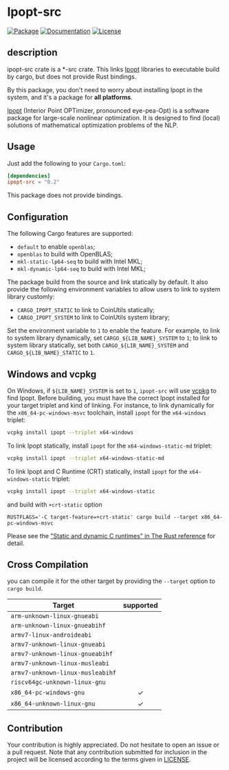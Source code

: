 # Ipopt-src

[![Package][package-img]][package-url] [![Documentation][documentation-img]][documentation-url] [![License][license-img]][license-url]

## description 

ipopt-src crate is a *-src crate. This links [Ipopt] libraries to executable build by cargo, but does not provide Rust bindings.

By this package, you don't need to worry about installing Ipopt in the system, and it's a package for **all platforms**.

[Ipopt] (Interior Point OPTimizer, pronounced eye-pea-Opt) is a software package for large-scale nonlinear optimization. It is designed to find (local) solutions of mathematical optimization problems of the NLP.

## Usage
Just add the following to your `Cargo.toml`:

```toml
[dependencies]
ipopt-src = "0.2"
```

This package does not provide bindings. 

## Configuration
The following Cargo features are supported:

* `default` to enable `openblas`;
* `openblas` to build with OpenBLAS;
* `mkl-static-lp64-seq` to build with Intel MKL;
* `mkl-dynamic-lp64-seq` to build with Intel MKL;


The package build from the source and link statically by default. It also provide the following environment variables to allow users to link to system library customly:

* `CARGO_IPOPT_STATIC` to link to CoinUtils statically;
* `CARGO_IPOPT_SYSTEM` to link to CoinUtils system library;

Set the environment variable to `1` to enable the feature. For example, to link to system library dynamically, set `CARGO_${LIB_NAME}_SYSTEM` to `1`; to link to system library statically, set both `CARGO_${LIB_NAME}_SYSTEM` and `CARGO_${LIB_NAME}_STATIC` to `1`.

## Windows and vcpkg

On Windows, if `${LIB_NAME}_SYSTEM` is set to `1`, `ipopt-src` will use 
[vcpkg] to find Ipopt. Before building, you must have the correct Ipopt 
installed for your target triplet and kind of linking. For instance,
to link dynamically for the `x86_64-pc-windows-msvc` toolchain, install
 `ipopt` for the `x64-windows` triplet:

```sh
vcpkg install ipopt --triplet x64-windows
```

To link Ipopt statically, install `ipopt` for the `x64-windows-static-md` triplet:

```sh
vcpkg install ipopt --triplet x64-windows-static-md
```

To link Ipopt and C Runtime (CRT) statically, install `ipopt` for the `x64-windows-static` triplet:

```sh
vcpkg install ipopt --triplet x64-windows-static
```

and build with `+crt-static` option

```
RUSTFLAGS='-C target-feature=+crt-static' cargo build --target x86_64-pc-windows-msvc
```

Please see the ["Static and dynamic C runtimes" in The Rust reference](https://doc.rust-lang.org/reference/linkage.html#static-and-dynamic-c-runtimes) for detail.

## Cross Compilation

you can compile it for the other target by providing the `--target` option to 
`cargo build`. 


| Target                               |  supported  |
|--------------------------------------|:-----------:|
| `arm-unknown-linux-gnueabi`          |   |
| `arm-unknown-linux-gnueabihf`        |   |
| `armv7-linux-androideabi`            |   |
| `armv7-unknown-linux-gnueabi`        |   |
| `armv7-unknown-linux-gnueabihf`      |   |
| `armv7-unknown-linux-musleabi`       |   |
| `armv7-unknown-linux-musleabihf`     |   |
| `riscv64gc-unknown-linux-gnu`        |   |
| `x86_64-pc-windows-gnu`              | ✓   |
| `x86_64-unknown-linux-gnu`           | ✓   |

## Contribution

Your contribution is highly appreciated. Do not hesitate to open an issue or a
pull request. Note that any contribution submitted for inclusion in the project
will be licensed according to the terms given in [LICENSE](license-url).


[Ipopt]: https://github.com/coin-or/Ipopt

[vcpkg]: https://github.com/Microsoft/vcpkg


[documentation-img]: https://docs.rs/ipopt-src/badge.svg
[documentation-url]: https://docs.rs/ipopt-src
[package-img]: https://img.shields.io/crates/v/ipopt-src.svg
[package-url]: https://crates.io/crates/ipopt-src
[license-img]: https://img.shields.io/crates/l/ipopt-src.svg
[license-url]: https://github.com/Maroon502/ipopt-src/blob/master/LICENSE.md